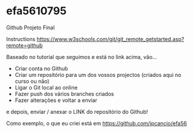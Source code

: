 # efa5610795
Github Projeto Final

Instructions
https://www.w3schools.com/git/git_remote_getstarted.asp?remote=github

Baseado no tutorial que seguimos e está no link acima, vão...

  - Criar conta no Github
  - Criar um repositório para um dos vossos projectos (criados aqui no curso ou não)
  - Ligar o Git local ao online
  - Fazer push dos vários branches criados
  - Fazer alterações e voltar a enviar 

e depois, enviar / anexar o LINK do repositório do Github!

Como exemplo, o que eu criei está em https://github.com/jpcancio/efa56
